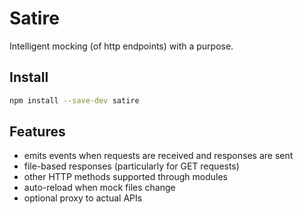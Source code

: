 # Satire

Intelligent mocking (of http endpoints) with a purpose.

## Install

~~~bash
npm install --save-dev satire
~~~


## Features

+ emits events when requests are received and responses are sent
+ file-based responses (particularly for GET requests)
+ other HTTP methods supported through modules
+ auto-reload when mock files change
+ optional proxy to actual APIs
